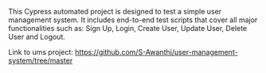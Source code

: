 This Cypress automated project is designed to test a simple user management system. 
It includes end-to-end test scripts that cover all major functionalities such as: Sign Up, Login, Create User, Update User, Delete User and Logout.

Link to ums project: https://github.com/S-Awanthi/user-management-system/tree/master
